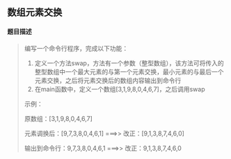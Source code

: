 ## 数组元素交换

#### 题目描述

> 编写一个命令行程序，完成以下功能：
>
> 1. 定义一个方法swap，方法有一个参数（整型数组），该方法可将传入的整型数组中一个最大元素的与第一个元素交换，最小元素的与最后一个元素交换，之后将元素交换后的数组内容输出到命令行
> 2. 在main函数中，定义一个数组[3,1,9,8,0,4,6,7]，之后调用swap 
>
> 示例：
>
> 原数组：[3,1,9,8,0,4,6,7]
>
> 元素调换后：[9,7,3,8,0,4,6,1] ===>> 改正：[9,1,3,8,7,4,6,0]
>
> 输出到命令行：9,7,3,8,0,4,6,1 ===>> 改正：9,1,3,8,7,4,6,0